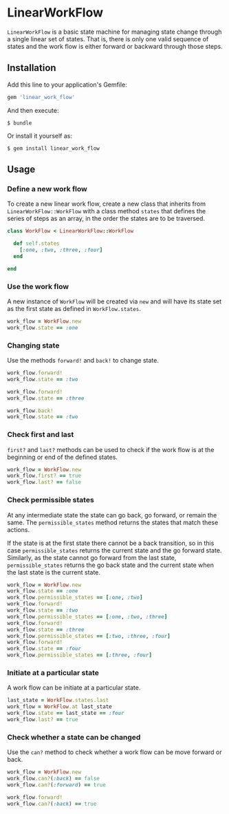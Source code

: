 # LinearWorkFlow

`LinearWorkFlow` is a basic state machine for managing state change through a
single linear set of states. That is, there is only one valid sequence of states
and the work flow is either forward or backward through those steps.

## Installation

Add this line to your application's Gemfile:

```ruby
gem 'linear_work_flow'
```

And then execute:

    $ bundle

Or install it yourself as:

    $ gem install linear_work_flow

## Usage

### Define a new work flow

To create a new linear work flow, create a new class that inherits from
`LinearWorkFlow::WorkFlow` with a class method `states` that defines the series
of steps as an array, in the order the states are to be traversed.

```ruby
class WorkFlow < LinearWorkFlow::WorkFlow

  def self.states
    [:one, :two, :three, :four]
  end

end
```

### Use the work flow

A new instance of `WorkFlow` will be created via `new` and will have its state
set as the first state as defined in `WorkFlow.states`.

```ruby
work_flow = WorkFlow.new
work_flow.state == :one
```

### Changing state

Use the methods `forward!` and `back!` to change state.

```ruby
work_flow.forward!
work_flow.state == :two

work_flow.forward!
work_flow.state == :three

work_flow.back!
work_flow.state == :two
```

### Check first and last

`first?` and `last?` methods can be used to check if the work flow is at the beginning or
end of the defined states.

```ruby
work_flow = WorkFlow.new
work_flow.first? == true
work_flow.last? == false
```

### Check permissible states

At any intermediate state the state can go back, go forward, or remain the same.
The `permissible_states` method returns the states that match these actions.

If the state is at the first state there cannot be a back transition, so in
this case `permissible_states` returns the current state and the go forward state.
Similarly, as the state cannot go forward from the last state, `permissible_states`
returns the go back state and the current state when the last state is the
current state.

```ruby
work_flow = WorkFlow.new
work_flow.state == :one
work_flow.permissible_states == [:one, :two]
work_flow.forward!
work_flow.state == :two
work_flow.permissible_states == [:one, :two, :three]
work_flow.forward!
work_flow.state == :three
work_flow.permissible_states == [:two, :three, :four]
work_flow.forward!
work_flow.state == :four
work_flow.permissible_states == [:three, :four]
```

### Initiate at a particular state

A work flow can be initiate at a particular state.

```ruby
last_state = WorkFlow.states.last
work_flow = WorkFlow.at last_state
work_flow.state == last_state == :four
work_flow.last? == true
```

### Check whether a state can be changed

Use the `can?` method to check whether a work flow can be move forward or back.

```ruby
work_flow = WorkFlow.new
work_flow.can?(:back) == false
work_flow.can?(:forward) == true

work_flow.forward!
work_flow.can?(:back) == true
```

